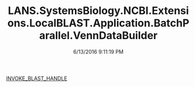 ﻿---
title: LANS.SystemsBiology.NCBI.Extensions.LocalBLAST.Application.BatchParallel.VennDataBuilder
date: 6/13/2016 9:11:19 PM
---

[INVOKE_BLAST_HANDLE](T-LANS.SystemsBiology.NCBI.Extensions.LocalBLAST.Application.BatchParallel.VennDataBuilder.INVOKE_BLAST_HANDLE.html)
